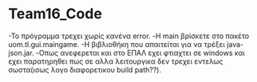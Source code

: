 # Team16_Code
-Το πρόγραμμα τρεχει χωρίς καvένα error.
-Η main βρίσκετε στο πακέτο uom.tl.gui.maingame.
-H βιβλιοθήκη που απαιτείται για να τρέξει java-json.jar.
-Οπως ανεφερεται και στο ΕΠΑΛ εχει φτιαχτει σε windows και εχει παρατηρηθει πως σε αλλα λειτουργικα δεν 
τρεχει εντελως σωστα(ισως λογο διαφορετικου build path??).
